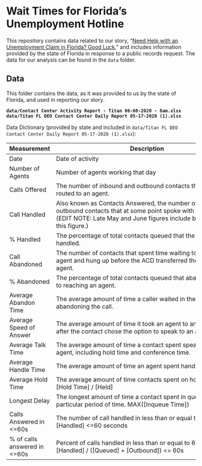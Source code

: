 # Wait Times for Florida’s Unemployment Hotline

This repository contains data related to our story, “[Need Help with an Unemployment Claim in Florida? Good Luck](https://themarkup.org/coronavirus/2020/06/23/need-help-with-an-unemployment-claim-in-florida-good-luck),” and includes information provided by the state of Florida in response to a public records request.
The data for our analysis can be found in the `data` folder.


## Data

This folder contains the data, as it was provided to us by the state of Florida, and used in reporting our story. 

**`data/Contact Center Activity Report - Titan 06-08-2020 - 8am.xlsx`**
**`data/Titan FL DEO Contact Center Daily Report 05-17-2020 (1).xlsx`**

Data Dictionary (provided by state and included in `data/Titan FL DEO Contact Center Daily Report 05-17-2020 (1).xlsx`):

 
| Measurement | Description |
|-------------|--------------|
| Date | Date of activity |
| Number of Agents | Number of agents working that day
|Calls Offered |The number of inbound and outbound contacts that the system routed to an agent.|
|Call Handled |Also known as Contacts Answered, the number of inbound and outbound contacts that at some point spoke with an agent. (EDIT NOTE: Late May and June figures include blocked calls in this figure.)
|% Handled |The percentage of total contacts queued that the agents handled.
|Call Abandoned |The number of contacts that spent time waiting to speak to an agent and hung up before the ACD transferred them to an agent. 
| % Abandoned | The percentage of total contacts queued that abandoned prior to reaching an agent.
| Average Abandon Time | The average amount of time a caller waited in the queue before abandoning the call.
| Average Speed of Answer | The average amount of time it took an agent to answer a call after the contact chose the option to speak to an agent.
| Average Talk Time | The average amount of time a contact spent speaking with an agent, including hold time and conference time.
| Average Handle Time| The average amount of time an agent spent handling a contact.|
|Average Hold Time	|The average amount of time contacts spent on hold with agents.	\[Hold Time] / \[Held]|
|Longest Delay|	The longest amount of time a contact spent in queue for a particular period of time.	MAX(\[Inqueue Time])
|Calls Answered in <=60s	|The number of call handled in less than or equal to 60 seconds.	\[Handled] <=60 seconds
|% of calls answered in <=60s	|Percent of calls handled in  less than or equal to 60 seconds.	\[Handled] / (\[Queued] + \[Outbound]) <= 60s
